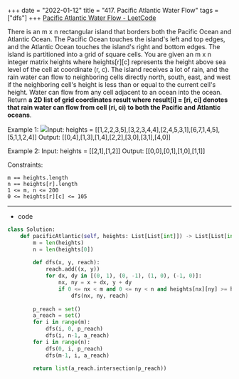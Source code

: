 +++ 
date = "2022-01-12"
title = "417. Pacific Atlantic Water Flow"
tags = ["dfs"]
+++
[Pacific Atlantic Water Flow - LeetCode](https://leetcode.com/problems/pacific-atlantic-water-flow/)

There is an m x n rectangular island that borders both the Pacific Ocean and Atlantic Ocean. The Pacific Ocean touches the island's left and top edges, and the Atlantic Ocean touches the island's right and bottom edges.
The island is partitioned into a grid of square cells. You are given an m x n integer matrix heights where heights[r][c] represents the height above sea level of the cell at coordinate (r, c).
The island receives a lot of rain, and the rain water can flow to neighboring cells directly north, south, east, and west if the neighboring cell's height is less than or equal to the current cell's height. Water can flow from any cell adjacent to an ocean into the ocean.
Return __a 2D list of grid coordinates __result__ where __result[i] = [ri, ci]__ denotes that rain water can flow from cell __(ri, ci)__ to both the Pacific and Atlantic oceans__.
 
Example 1:
![](https://assets.leetcode.com/uploads/2021/06/08/waterflow-grid.jpg)Input: heights = [[1,2,2,3,5],[3,2,3,4,4],[2,4,5,3,1],[6,7,1,4,5],[5,1,1,2,4]] Output: [[0,4],[1,3],[1,4],[2,2],[3,0],[3,1],[4,0]] 

Example 2:
Input: heights = [[2,1],[1,2]] Output: [[0,0],[0,1],[1,0],[1,1]] 
 
Constraints:

	m == heights.length
	n == heights[r].length
	1 <= m, n <= 200
	0 <= heights[r][c] <= 105

---
- code
```py
class Solution:
    def pacificAtlantic(self, heights: List[List[int]]) -> List[List[int]]:
        m = len(heights)
        n = len(heights[0])
        
        def dfs(x, y, reach):
            reach.add((x, y))
            for dx, dy in [(0, 1), (0, -1), (1, 0), (-1, 0)]:
                nx, ny = x + dx, y + dy
                if 0 <= nx < m and 0 <= ny < n and heights[nx][ny] >= heights[x][y] and (nx, ny) not in reach:
                    dfs(nx, ny, reach)
                    
        p_reach = set()
        a_reach = set()
        for i in range(m):
            dfs(i, 0, p_reach)
            dfs(i, n-1, a_reach)
        for i in range(n):
            dfs(0, i, p_reach)
            dfs(m-1, i, a_reach)
            
        return list(a_reach.intersection(p_reach))
```
